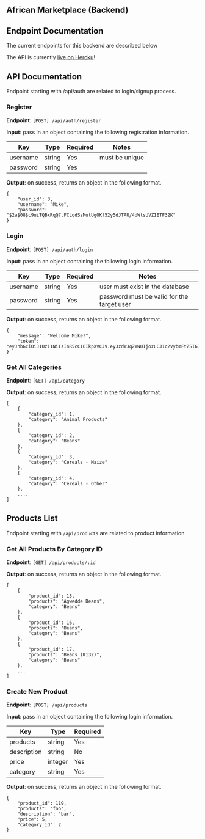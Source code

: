 ## African Marketplace (Backend)

## Endpoint Documentation

The current endpoints for this backend are described below

The API is currently [live on Heroku](https://africanmarketplace-backend.herokuapp.com/)! 

## API Documentation 

Endpoint starting with /api/auth are related to login/signup process.

### Register

**Endpoint**: `[POST] /api/auth/register`

**Input**: pass in an object containing the following registration information.

|   Key    | Type | Required |     Notes      |
|----------|------|----------|----------------|
| username |string|   Yes    | must be unique |
| password |string|   Yes    |                |

**Output**: on success, returns an object in the following format.

```
{
    "user_id": 3,
    "username": "Mike",
    "password": "$2a$08$c9uiTQBxRqQ7.FCLqdSzMutUgOKf52y5dJTAU/4dWtsUVZ1ETF32K"
}
```


### Login
**Endpoint**: `[POST] /api/auth/login`

**Input**: pass in an object containing the following login information.

|   Key    | Type | Required |                Notes                       |
|----------|------|----------|--------------------------------------------|
| username |string|   Yes    | user must exist in the database            |
| password |string|   Yes    | password must be valid for the target user |

**Output**: on success, returns an object in the following format.

```
{
    "message": "Welcome Mike!",
    "token": "eyJhbGciOiJIUzI1NiIsInR5cCI6IkpXVCJ9.eyJzdWJqZWN0IjozLCJ1c2VybmFtZSI6Ik1pa2UiLCJpYXQiOjE2NDM4MjE4MDksImV4cCI6MTY0Mzg1MDYwOX0.IS_TvQOS5JAlI8lM0Cmq23PYfmtfAIgPr6PiAWsfDRg"
}
```
### Get All Categories

**Endpoint**: `[GET] /api/category`

**Output**: on success, returns an object in the following format.

```
[
    {
        "category_id": 1,
        "category": "Animal Products"
    },
    {
        "category_id": 2,
        "category": "Beans"
    },
    {
        "category_id": 3,
        "category": "Cereals - Maize"
    },
    {
        "category_id": 4,
        "category": "Cereals - Other"
    },
    ....
]
```

## Products List

Endpoint starting with `/api/products` are related to product information.

### Get All Products By Category ID

**Endpoint**: `[GET] /api/products/:id`

**Output**: on success, returns an object in the following format.

```
[
    {
        "product_id": 15,
        "products": "Agwedde Beans",
        "category": "Beans"
    },
    {
        "product_id": 16,
        "products": "Beans",
        "category": "Beans"
    },
    {
        "product_id": 17,
        "products": "Beans (K132)",
        "category": "Beans"
    },
    ...
]
```


### Create New Product

**Endpoint**: `[POST] /api/products`

**Input**: pass in an object containing the following login information.

|    Key      |  Type  | Required | 
|-------------|--------|----------|
| products    | string |   Yes    |
| description | string |   No     | 
| price       | integer|   Yes    |                                            
| category    | string |   Yes    |

**Output**: on success, returns an object in the following format.

```
{
    "product_id": 119,
    "products": "foo",
    "description": "bar",
    "price": 5,
    "category_id": 2
}
```


